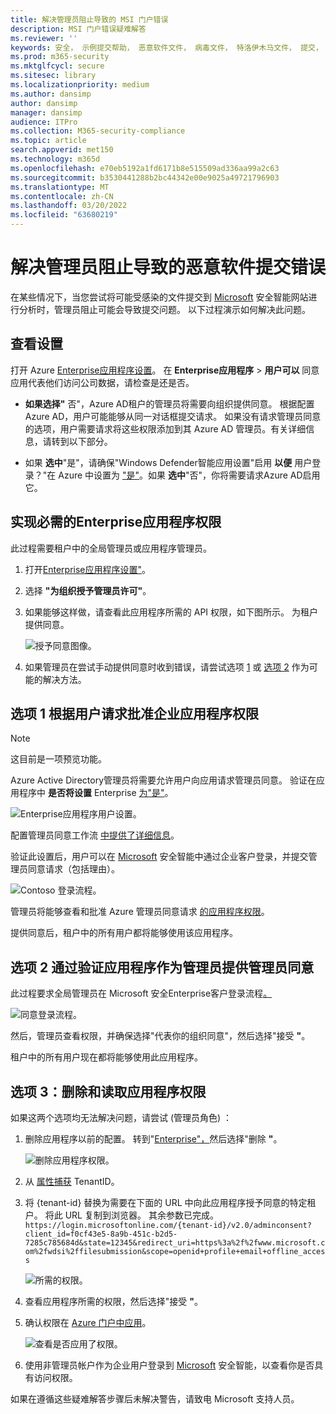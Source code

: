 ```yaml
---
title: 解决管理员阻止导致的 MSI 门户错误
description: MSI 门户错误疑难解答
ms.reviewer: ''
keywords: 安全， 示例提交帮助， 恶意软件文件， 病毒文件， 特洛伊木马文件， 提交， 发送到 Microsoft， 提交样本， 病毒， 特洛伊木马， 蠕虫， 未检测， 未检测， 电子邮件， 电子邮件恶意软件， 我认为这是恶意软件， 我认为这是病毒， 我可以在哪里发送病毒， 是这种病毒， MSE， 不检测， 没有签名， 没有检测， 可疑文件， MMPC，Microsoft 恶意软件防护中心，研究人员，分析师，WDSI， 安全智能
ms.prod: m365-security
ms.mktglfcycl: secure
ms.sitesec: library
ms.localizationpriority: medium
ms.author: dansimp
author: dansimp
manager: dansimp
audience: ITPro
ms.collection: M365-security-compliance
ms.topic: article
search.appverid: met150
ms.technology: m365d
ms.openlocfilehash: e70eb5192a1fd6171b8e515509ad336aa99a2c63
ms.sourcegitcommit: b3530441288b2bc44342e00e9025a49721796903
ms.translationtype: MT
ms.contentlocale: zh-CN
ms.lasthandoff: 03/20/2022
ms.locfileid: "63680219"
---
```

# <a name="troubleshooting-malware-submission-errors-caused-by-administrator-block"></a>解决管理员阻止导致的恶意软件提交错误
在某些情况下，当您尝试将可能受感染的文件提交到 [Microsoft](https://www.microsoft.com/wdsi) 安全智能网站进行分析时，管理员阻止可能会导致提交问题。 以下过程演示如何解决此问题。

## <a name="review-your-settings"></a>查看设置
打开 Azure [Enterprise应用程序设置](https://portal.azure.com/#blade/Microsoft_AAD_IAM/StartboardApplicationsMenuBlade/UserSettings/menuId/)。 在 **Enterprise应用程序** >  **用户可以** 同意应用代表他们访问公司数据，请检查是还是否。

- **如果选择"** 否"，Azure AD租户的管理员将需要向组织提供同意。 根据配置Azure AD，用户可能能够从同一对话框提交请求。 如果没有请求管理员同意的选项，用户需要请求将这些权限添加到其 Azure AD 管理员。有关详细信息，请转到以下部分。

- 如果 **选中**"是"，请确保"Windows Defender智能应用设置"启用 **以便** 用户登录？"在 Azure 中设置为 ["是"](https://portal.azure.com/#blade/Microsoft_AAD_IAM/ManagedAppMenuBlade/Properties/appId/f0cf43e5-8a9b-451c-b2d5-7285c785684d/objectId/4a918a14-4069-4108-9b7d-76486212d75d)。如果 **选中**"否"，你将需要请求Azure AD启用它。 
  
## <a name="implement-required-enterprise-application-permissions"></a>实现必需的Enterprise应用程序权限 
此过程需要租户中的全局管理员或应用程序管理员。
 1. 打开[Enterprise应用程序设置"](https://portal.azure.com/#blade/Microsoft_AAD_IAM/ManagedAppMenuBlade/Permissions/appId/f0cf43e5-8a9b-451c-b2d5-7285c785684d/objectId/4a918a14-4069-4108-9b7d-76486212d75d)。 
 2. 选择 **"为组织授予管理员许可"**。
 3. 如果能够这样做，请查看此应用程序所需的 API 权限，如下图所示。 为租户提供同意。

    ![授予同意图像。](../../media/security-intelligence-images/msi-grant-admin-consent.jpg)

  4. 如果管理员在尝试手动提供同意时收到错误，请尝试选项 [1](#option-1-approve-enterprise-application-permissions-by-user-request) 或 [选项 2](#option-2-provide-admin-consent-by-authenticating-the-application-as-an-admin) 作为可能的解决方法。
  
## <a name="option-1-approve-enterprise-application-permissions-by-user-request"></a>选项 1 根据用户请求批准企业应用程序权限
> [!Note]
> 这目前是一项预览功能。

Azure Active Directory管理员将需要允许用户向应用请求管理员同意。 验证在应用程序中 **是否将设置** Enterprise [为"是"](https://portal.azure.com/#blade/Microsoft_AAD_IAM/StartboardApplicationsMenuBlade/UserSettings/menuId/)。

![Enterprise应用程序用户设置。](../../media/security-intelligence-images/msi-enterprise-app-user-setting.jpg)

配置管理员同意工作流 [中提供了详细信息](/azure/active-directory/manage-apps/configure-admin-consent-workflow)。

验证此设置后，用户可以在 [Microsoft](https://www.microsoft.com/wdsi/filesubmission) 安全智能中通过企业客户登录，并提交管理员同意请求（包括理由）。

![Contoso 登录流程。](../../media/security-intelligence-images/msi-contoso-approval-required.png)

管理员将能够查看和批准 Azure 管理员同意请求 [的应用程序权限](https://portal.azure.com/#blade/Microsoft_AAD_IAM/StartboardApplicationsMenuBlade/AccessRequests/menuId/)。

提供同意后，租户中的所有用户都将能够使用该应用程序。
  
## <a name="option-2-provide-admin-consent-by-authenticating-the-application-as-an-admin"></a>选项 2 通过验证应用程序作为管理员提供管理员同意 
此过程要求全局管理员在 Microsoft 安全Enterprise客户登录流程[。](https://www.microsoft.com/wdsi/filesubmission)

![同意登录流程。](../../media/security-intelligence-images/msi-microsoft-permission-required.jpg)

然后，管理员查看权限，并确保选择"代表你的组织同意"，然后选择"接受 **"**。

租户中的所有用户现在都将能够使用此应用程序。

## <a name="option-3-delete-and-readd-app-permissions"></a>选项 3：删除和读取应用程序权限
如果这两个选项均无法解决问题，请尝试 (管理员角色) ：

1. 删除应用程序以前的配置。 转到"[Enterprise"，](https://portal.azure.com/#blade/Microsoft_AAD_IAM/ManagedAppMenuBlade/Properties/appId/f0cf43e5-8a9b-451c-b2d5-7285c785684d/objectId/982e94b2-fea9-4d1f-9fca-318cda92f90b)然后选择"删除 **"**。

   ![删除应用程序权限。](../../media/security-intelligence-images/msi-properties.png)

2. 从 [属性捕获](https://portal.azure.com/#blade/Microsoft_AAD_IAM/ActiveDirectoryMenuBlade/Properties) TenantID。

3. 将 {tenant-id} 替换为需要在下面的 URL 中向此应用程序授予同意的特定租户。 将此 URL 复制到浏览器。 其余参数已完成。 
``https://login.microsoftonline.com/{tenant-id}/v2.0/adminconsent?client_id=f0cf43e5-8a9b-451c-b2d5-7285c785684d&state=12345&redirect_uri=https%3a%2f%2fwww.microsoft.com%2fwdsi%2ffilesubmission&scope=openid+profile+email+offline_access``

   ![所需的权限。](../../media/security-intelligence-images/msi-microsoft-permission-requested-your-organization.png)

4. 查看应用程序所需的权限，然后选择"接受 **"**。 

5. 确认权限在 [Azure 门户中应用](https://portal.azure.com/#blade/Microsoft_AAD_IAM/ManagedAppMenuBlade/Permissions/appId/f0cf43e5-8a9b-451c-b2d5-7285c785684d/objectId/ce60a464-5fca-4819-8423-bcb46796b051)。

   ![查看是否应用了权限。](../../media/security-intelligence-images/msi-permissions.jpg)
   
6. 使用非管理员帐户作为企业用户登录到 [Microsoft](https://www.microsoft.com/wdsi/filesubmission) 安全智能，以查看你是否具有访问权限。

 如果在遵循这些疑难解答步骤后未解决警告，请致电 Microsoft 支持人员。